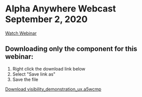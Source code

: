 # Alpha Anywhere Webcast September 2, 2020

[Watch Webinar](https://youtu.be/tMgSQHo-660)

## Downloading only the component for this webinar:

1. Right click the download link below
2. Select "Save link as"
3. Save the file

<a href="https://github.com/alphaanywhere/Alpha-Anywhere-Webinars/raw/master/2020/September%202%202020/visibility_demonstration_ux.a5wcmp">Download visibility_demonstration_ux.a5wcmp</a>
